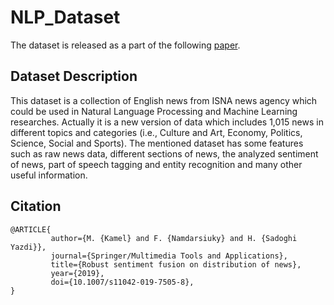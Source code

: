 # NLP_Dataset

The dataset is released as a part of the following [paper](https://link.springer.com/article/10.1007/s11042-019-7505-8). 

## Dataset Description

This dataset is a collection of English news from ISNA news agency which could be used in Natural Language Processing and Machine Learning researches. Actually it is a new version of data which includes 1,015 news in different topics and categories (i.e., Culture and Art, Economy, Politics, Science, Social and Sports). The mentioned dataset has some features such as raw news data, different sections of news, the analyzed sentiment of news, part of speech tagging and entity recognition and many other useful information. 

## Citation

```
@ARTICLE{
         author={M. {Kamel} and F. {Namdarsiuky} and H. {Sadoghi Yazdi}},
         journal={Springer/Multimedia Tools and Applications},
         title={Robust sentiment fusion on distribution of news},
         year={2019},
         doi={10.1007/s11042-019-7505-8},
}
```
